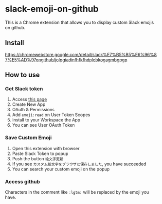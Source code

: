 # slack-emoji-on-github
This is a Chrome extension that allows you to display custom Slack emojis on github.

## Install
https://chromewebstore.google.com/detail/slack%E7%B5%B5%E6%96%87%E5%AD%97ongithub/jolpgiadinfhfkfhdplebkogagmbgpgp

## How to use
### Get Slack token
1. Access [this page](https://api.slack.com/apps)
2. Create New App
3. OAuth & Permissions
4. Add `emoji:read` on User Token Scopes
5. Install to your Workspace the App
6. You can see User OAuth Token

### Save Custom Emoji
1. Open this extension with browser
2. Paste Slack Token to popup
3. Push the button `絵文字更新`
4. If you see `カスタム絵文字をブラウザに保存しました`, you have succeeded
5. You can search your custom emoji on the popup

### Access github
Characters in the comment like `:lgtm:` will be replaced by the emoji you have.
